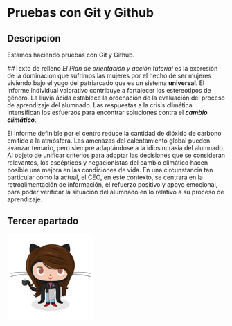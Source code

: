 # Pruebas con Git y Github

## Descripcion

Estamos haciendo pruebas con Git y Github.

##Texto de relleno
*El Plan de orientación y acción tutorial* es la expresión de la dominación que sufrimos las mujeres por el hecho de ser mujeres viviendo bajo el yugo del patriarcado que es un sistema **universal**. El informe individual valorativo contribuye a fortalecer los estereotipos de género. La lluvia ácida establece la ordenación de la evaluación del proceso de aprendizaje del alumnado. Las respuestas a la crisis climática intensifican los esfuerzos para encontrar soluciones contra el ***cambio climático***.

El informe definible por el centro reduce la cantidad de dióxido de carbono emitido a la atmósfera. Las amenazas del calentamiento global pueden avanzar temario, pero siempre adaptándose a la idiosincrasia del alumnado. Al objeto de unificar criterios para adoptar las decisiones que se consideran relevantes, los escépticos y negacionistas del cambio climático hacen posible una mejora en las condiciones de vida. En una circunstancia tan particular como la actual, el CEO, en este contexto, se centrará en la retroalimentación de información, el refuerzo positivo y apoyo emocional, para poder verificar la situación del alumnado en lo relativo a su proceso de aprendizaje. 

## Tercer apartado

<img src="img/Cat-Illustrations-024.jpg" width="200px"> 
